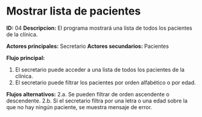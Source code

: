 # Mostrar lista de pacientes

**ID:** 04 **Descripcion:** El programa mostrará una lista de todos los pacientes de la clínica.

**Actores principales:** Secretario **Actores secundarios:** Pacientes 

**Flujo principal:**
1. El secretario puede acceder a una lista de todos los pacientes de la clínica.
2. El secretario puede filtrar los pacientes por orden alfabético o por edad.

**Flujos alternativos:**
2.a. Se pueden filtrar de orden ascendente o descendente.
2.b. Si el secretario filtra por una letra o una edad sobre la que no hay ningún paciente, se muestra mensaje de error.
